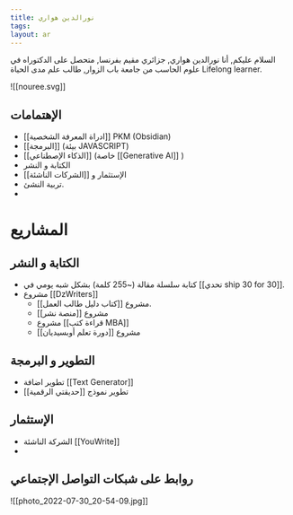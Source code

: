 ```yaml
---
title: نورالدين هواري
tags: 
layout: ar 
---
```

السلام عليكم,
 أنا نورالدين هواري,  جزائري مقيم بفرنسا,  متحصل على الدكتوراه في علوم الحاسب من جامعة باب الزوار, طالب علم مدى الحياة Lifelong learner. 

![[nouree.svg]]




## الإهتمامات 
*  [[ادراة المعرفة الشخصية]] PKM  (Obsidian)
*  [[البرمجة]] (بيئة JAVASCRIPT)
* [[الذكاء الإصطناعي]] (خاصة [[Generative AI]] ) 
*  الكتابة و النشر
* الإستثمار و [[الشركات الناشئة]] 
* تربية النشئ. 
* 
# المشاريع

##  الكتابة و النشر 
* كتابة سلسلة مقالة (~255 كلمة) بشكل شبه يومي في [[تحدي ship 30 for 30]]. 
* مشروع [[DzWriters]] 
	* مشروع [[كتاب دليل طالب العمل]].
	* مشروع [[منصة نشر]]
	* مشروع [[قراءة كتب MBA]]
	* مشروع [[دورة تعلم أوبسيديان]]
	
## التطوير و البرمجة 
* تطوير اضافة [[Text Generator]]
* تطوير نموذج [[حديقتي الرقمية]]

##  الإستثمار
* الشركة الناشئة [[YouWrite]]
* 
## روابط على شبكات التواصل الإجتماعي 



![[photo_2022-07-30_20-54-09.jpg]]